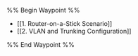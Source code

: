 %% Begin Waypoint %%
- [[1. Router-on-a-Stick Scenario]]
- [[2. VLAN and Trunking Configuration]]

%% End Waypoint %%

